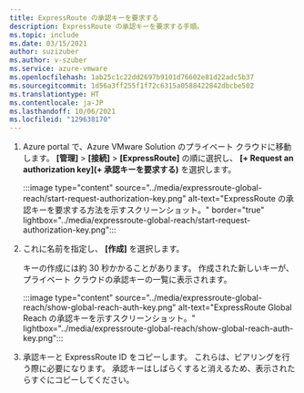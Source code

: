 ```yaml
---
title: ExpressRoute の承認キーを要求する
description: ExpressRoute の承認キーを要求する手順。
ms.topic: include
ms.date: 03/15/2021
author: suzizuber
ms.author: v-szuber
ms.service: azure-vmware
ms.openlocfilehash: 1ab25c1c22dd2697b9101d76602e81d22adc5b37
ms.sourcegitcommit: 1d56a3ff255f1f72c6315a0588422842dbcbe502
ms.translationtype: HT
ms.contentlocale: ja-JP
ms.lasthandoff: 10/06/2021
ms.locfileid: "129638170"
---
```

<!-- used in tutorial-expressroute-global-reach-private-cloud.md and create-ipsec-tunnel.md -->

1. Azure portal で、Azure VMware Solution のプライベート クラウドに移動します。 **[管理]**  >  **[接続]**  >  **[ExpressRoute]** の順に選択し、 **[+ Request an authorization key]\(+ 承認キーを要求する\)** を選択します。

   :::image type="content" source="../media/expressroute-global-reach/start-request-authorization-key.png" alt-text="ExpressRoute の承認キーを要求する方法を示すスクリーンショット。" border="true" lightbox="../media/expressroute-global-reach/start-request-authorization-key.png":::

1. これに名前を指定し、 **[作成]** を選択します。

   キーの作成には約 30 秒かかることがあります。 作成された新しいキーが、プライベート クラウドの承認キーの一覧に表示されます。

   :::image type="content" source="../media/expressroute-global-reach/show-global-reach-auth-key.png" alt-text="ExpressRoute Global Reach の承認キーを示すスクリーンショット。" lightbox="../media/expressroute-global-reach/show-global-reach-auth-key.png":::
  
1. 承認キーと ExpressRoute ID をコピーします。 これらは、ピアリングを行う際に必要になります。 承認キーはしばらくすると消えるため、表示されたらすぐにコピーしてください。


